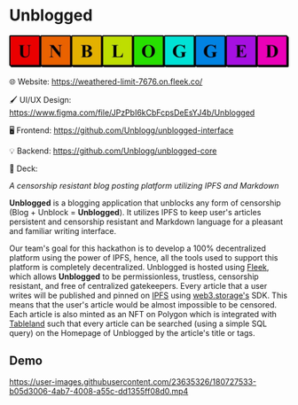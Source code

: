 # Unblogged

<p align="center">
<a href="https://weathered-limit-7676.on.fleek.co/">
<img src="./assets/unblogged_logo.jpg"/>
</a>

🌐 Website: <https://weathered-limit-7676.on.fleek.co/>

🖌️ UI/UX Design: <https://www.figma.com/file/JPzPbI6kCbFcpsDeEsYJ4b/Unblogged>

🖥️ Frontend: <https://github.com/Unblogg/unblogged-interface>

💡 Backend: <https://github.com/Unblogg/unblogged-core>

📑 Deck:

_A censorship resistant blog posting platform utilizing IPFS and Markdown_

**Unblogged** is a blogging application that unblocks any form of censorship (Blog + Unblock = **Unblogged**). It utilizes IPFS to keep user's articles persistent and censorship resistant and Markdown language for a pleasant and familiar writing interface.

Our team's goal for this hackathon is to develop a 100% decentralized platform using the power of IPFS, hence, all the tools used to support this platform is completely decentralized. Unblogged is hosted using [Fleek](https://github.com/FleekHQ), which allows **Unblogged** to be permissionless, trustless, censorship resistant, and free of centralized gatekeepers. Every article that a user writes will be published and pinned on [IPFS](https://github.com/ipfs) using [web3.storage's](https://github.com/web3-storage) SDK. This means that the user's article would be almost impossible to be censored. Each article is also minted as an NFT on Polygon which is integrated with [Tableland](https://github.com/tablelandnetwork) such that every article can be searched (using a simple SQL query) on the Homepage of Unblogged by the article's title or tags.

## Demo

https://user-images.githubusercontent.com/23635326/180727533-b05d3006-4ab7-4008-a55c-dd1355ff08d0.mp4
